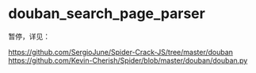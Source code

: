 # douban_search_page_parser

暂停，详见：

https://github.com/SergioJune/Spider-Crack-JS/tree/master/douban
https://github.com/Kevin-Cherish/Spider/blob/master/douban/douban.py